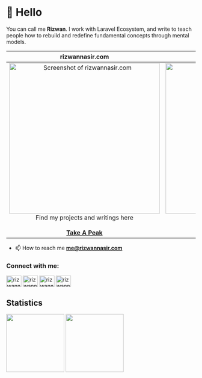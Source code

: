 # 👋 Hello

You can call me **Rizwan**. I work with Laravel Ecosystem, and write to teach people how to rebuild and redefine fundamental concepts through mental models.

| rizwannasir.com | &nbsp;&nbsp;&nbsp;&nbsp;&nbsp;&nbsp;&nbsp;&nbsp;&nbsp;&nbsp;silow.net&nbsp;&nbsp;&nbsp;&nbsp;&nbsp;&nbsp;&nbsp;&nbsp;&nbsp;&nbsp;
|:-:|:-:|
|<a href="https://rizwannasir.com"><img src="https://rizwannasir.com/social-image.png" alt="Screenshot of rizwannasir.com" width="400"></a><br />Find my projects and writings here<br /><br /><a href="https://rizwannasir.com">**Take A Peak**</a> | <a href="https://www.silow.net/"><img src="https://www.silow.net/_next/static/media/og.2738a450.png" alt="Screenshot of silow.net" width="400"></a><br />Best Code Practices<br /><br /><a href="https://www.silow.net">**Visit**</a> |

- 📫 How to reach me **me@rizwannasir.com**

<h3 align="left">Connect with me:</h3>
<p align="left">
<a href="https://twitter.com/rizwannaasir" target="blank"><img align="center" src="https://raw.githubusercontent.com/rahuldkjain/github-profile-readme-generator/master/src/images/icons/Social/twitter.svg" alt="rizwannaasir" height="30" width="40" /></a>
<a href="https://fb.com/rizwannaasir" target="blank"><img align="center" src="https://raw.githubusercontent.com/rahuldkjain/github-profile-readme-generator/master/src/images/icons/Social/facebook.svg" alt="rizwannaasir" height="30" width="40" /></a>
<a href="https://instagram.com/rizwannaasir" target="blank"><img align="center" src="https://raw.githubusercontent.com/rahuldkjain/github-profile-readme-generator/master/src/images/icons/Social/instagram.svg" alt="rizwannaasir" height="30" width="40" /></a>
<a href="https://www.youtube.com/c/rizwannaasir" target="blank"><img align="center" src="https://raw.githubusercontent.com/rahuldkjain/github-profile-readme-generator/master/src/images/icons/Social/youtube.svg" alt="rizwannaasir" height="30" width="40" /></a>
</p>

## Statistics

<div>
  <a href="https://github.com/rizwannaasir?tab=repositories&q=&type=&language=&sort=stargazers"><img height="154" src="https://github-readme-stats.vercel.app/api?username=rizwannaasir&show_icons=true&theme=react&count_private=true&hide=contribs" /></a>
  <img height="154" src="https://github-readme-stats.vercel.app/api/top-langs/?username=rizwannaasir&layout=compact&theme=react&hide=php&langs_count=6" />
</div>

